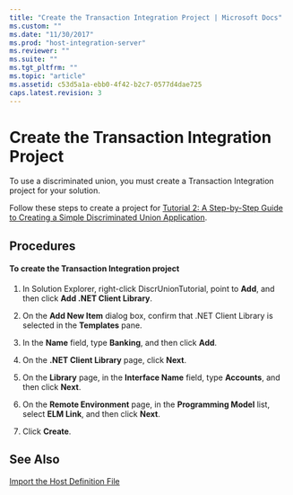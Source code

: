 ```yaml
---
title: "Create the Transaction Integration Project | Microsoft Docs"
ms.custom: ""
ms.date: "11/30/2017"
ms.prod: "host-integration-server"
ms.reviewer: ""
ms.suite: ""
ms.tgt_pltfrm: ""
ms.topic: "article"
ms.assetid: c53d5a1a-ebb0-4f42-b2c7-0577d4dae725
caps.latest.revision: 3
---
```

# Create the Transaction Integration Project
To use a discriminated union, you must create a Transaction Integration project for your solution.  
  
 Follow these steps to create a project for [Tutorial 2: A Step-by-Step Guide to Creating a Simple Discriminated Union Application](../core/4f12d9eb-7eff-45c2-94fd-425b87a6134d.md).  
  
## Procedures  
  
#### To create the Transaction Integration project  
  
1.  In Solution Explorer, right-click DiscrUnionTutorial, point to **Add**, and then click **Add .NET Client Library**.  
  
2.  On the **Add New Item** dialog box, confirm that .NET Client Library is selected in the **Templates** pane.  
  
3.  In the **Name** field, type **Banking**, and then click **Add**.  
  
4.  On the **.NET Client Library** page, click **Next**.  
  
5.  On the **Library** page, in the **Interface Name** field, type **Accounts**, and then click **Next**.  
  
6.  On the **Remote Environment** page, in the **Programming Model** list, select **ELM Link**, and then click **Next**.  
  
7.  Click **Create**.  
  
## See Also  
 [Import the Host Definition File](../core/import-the-host-definition-file.md)